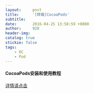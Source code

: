 ```yaml
---
layout:     post
title:      '[转载]CocoaPods'
subtitle:   
date:       2016-04-25 13:58:59 +0800
author:     920
header-img: 
catalog: true
stickie: false
tags:
    - OC
    - Pod
---
```


#### CocoaPods安装和使用教程

[详情请点击](http://www.code4app.com/article/cocoapods-install-usage)
